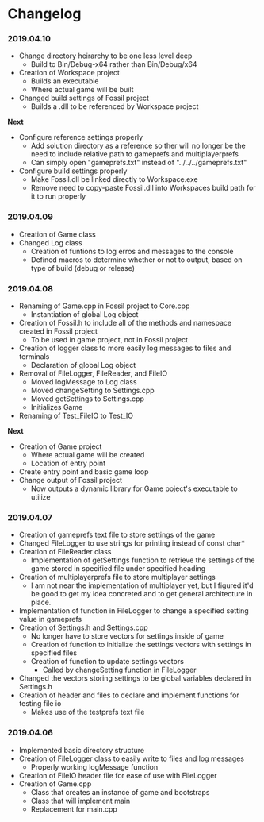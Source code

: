 # Changelog

### 2019.04.10
- Change directory heirarchy to be one less level deep
	- Build to Bin/Debug-x64 rather than Bin/Debug/x64
- Creation of Workspace project
	- Builds an executable
	- Where actual game will be built
- Changed build settings of Fossil project
	- Builds a .dll to be referenced by Workspace project

**Next**
- Configure reference settings properly
	- Add solution directory as a reference so ther will no longer be the need to include relative path to gameprefs and multiplayerprefs
	- Can simply open "gameprefs.txt" instead of "../../../gameprefs.txt"
- Configure build settings properly
	- Make Fossil.dll be linked directly to Workspace.exe
	- Remove need to copy-paste Fossil.dll into Workspaces build path for it to run properly

### 2019.04.09
- Creation of Game class
- Changed Log class
	- Creation of funtions to log erros and messages to the console
	- Defined macros to determine whether or not to output, based on type of build (debug or release)

### 2019.04.08
- Renaming of Game.cpp in Fossil project to Core.cpp
	- Instantiation of global Log object
- Creation of Fossil.h to include all of the methods and namespace created in Fossil project
	- To be used in game project, not in Fossil project
- Creation of logger class to more easily log messages to files and terminals
	- Declaration of global Log object
- Removal of FileLogger, FileReader, and FileIO
	- Moved logMessage to Log class
	- Moved changeSetting to Settings.cpp
	- Moved getSettings to Settings.cpp
	- Initializes Game
- Renaming of Test_FileIO to Test_IO

**Next**
- Creation of Game project
	- Where actual game will be created
	- Location of entry point
- Create entry point and basic game loop
- Change output of Fossil project
	- Now outputs a dynamic library for Game poject's executable to utilize


### 2019.04.07
- Creation of gameprefs text file to store settings of the game
- Changed FileLogger to use strings for printing instead of const char*
- Creation of FileReader class
	- Implementation of getSettings function to retrieve the settings of the game stored in specified file under specified heading
- Creation of multiplayerprefs file to store multiplayer settings
	- I am not near the implementation of multiplayer yet, but I figured it'd be good to get my idea concreted and to get general architecture in place.
- Implementation of function in FileLogger to change a specified setting value in gameprefs
- Creation of Settings.h and Settings.cpp
	- No longer have to store vectors for settings inside of game
	- Creation of function to initialize the settings vectors with settings in specified files
	- Creation of function to update settings vectors
		- Called by changeSetting function in FileLogger
- Changed the vectors storing settings to be global variables declared in Settings.h
- Creation of header and files to declare and implement functions for testing file io
	- Makes use of the testprefs text file


### 2019.04.06
- Implemented basic directory structure
- Creation of FileLogger class to easily write to files and log messages
	- Properly working logMessage function
- Creation of FileIO header file for ease of use with FileLogger
- Creation of Game.cpp
	- Class that creates an instance of game and bootstraps
	- Class that will implement main
	- Replacement for main.cpp